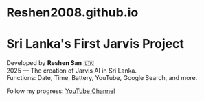 # Reshen2008.github.io
# Sri Lanka's First Jarvis Project
Developed by **Reshen San** 🇱🇰  
2025 — The creation of Jarvis AI in Sri Lanka.  
Functions: Date, Time, Battery, YouTube, Google Search, and more.

Follow my progress: [YouTube Channel](https://youtube.com/@reshensan?si=udn3tNqC1Db30U0K)

